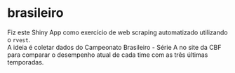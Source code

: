 # brasileiro  
Fiz este Shiny App como exercício de web scraping automatizado utilizando o `rvest`.  
A ideia é coletar dados do Campeonato Brasileiro - Série A no site da CBF para comparar o desempenho atual de cada time com as três últimas temporadas.
